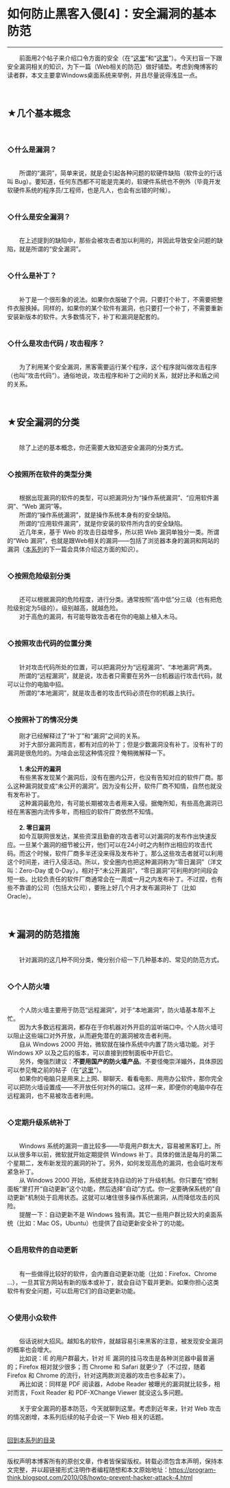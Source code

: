# 如何防止黑客入侵[4]：安全漏洞的基本防范 

-----

<div class="post-body entry-content">
　　前面用2个帖子来介绍口令方面的安全（在“<a href="../../2010/06/howto-prevent-hacker-attack-2.md">这里</a>”和“<a href="../../2010/06/howto-prevent-hacker-attack-3.md">这里</a>”）。今天扫盲一下跟安全漏洞相关的知识，为下一篇（Web相关的防范）做好铺垫。考虑到俺博客的读者群，本文主要拿Windows桌面系统来举例，并且尽量说得浅显一点。<a name="more"></a><br/>
<br/>
<br/>
<h2>★几个基本概念</h2><br/>
<h3>◇什么是漏洞？</h3><br/>
　　所谓的“漏洞”，简单来说，就是会引起各种问题的软硬件缺陷（软件业的行话叫 Bug）。要知道，任何东西都不可能是完美的，软硬件系统也不例外（毕竟开发软硬件系统的程序员/工程师，也是凡人，也会有出错的时候）。<br/>
<br/>
<h3>◇什么是安全漏洞？</h3><br/>
　　在上述提到的缺陷中，那些会被攻击者加以利用的，并因此导致安全问题的缺陷，就是所谓的“安全漏洞”。<br/>
<br/>
<h3>◇什么是补丁？</h3><br/>
　　补丁是一个很形象的说法。如果你衣服破了个洞，只要打个补丁，不需要把整件衣服换掉。同样的，如果你的某个软件有漏洞，也只要打一个补丁，不需要重新安装新版本的软件。大多数情况下，补丁和漏洞是配套的。<br/>
<br/>
<h3>◇什么是攻击代码 / 攻击程序？</h3><br/>
　　为了利用某个安全漏洞，黑客需要运行某个程序，这个程序就叫做攻击程序（也叫“攻击代码”）。通俗地说，攻击程序和补丁之间的关系，就好比矛和盾之间的关系。<br/>
<br/>
<br/>
<h2>★安全漏洞的分类</h2><br/>
　　除了上述的基本概念，你还需要大致知道安全漏洞的分类方式。<br/>
<br/>
<h3>◇按照所在软件的类型分类</h3><br/>
　　根据出现漏洞的软件的类型，可以把漏洞分为“操作系统漏洞”、“应用软件漏洞”、“Web 漏洞”等。<br/>
　　所谓的“操作系统漏洞”，就是操作系统本身有的安全缺陷。<br/>
　　所谓的“应用软件漏洞”，就是你安装的软件所内含的安全缺陷。<br/>
　　近几年来，基于 Web 的攻击日益增多，所以把 Web 漏洞单独分一类。所谓的“Web 漏洞”，也就是跟Web相关的漏洞——包括了浏览器本身的漏洞和网站的漏洞（<a href="../../2010/06/howto-prevent-hacker-attack-0.md">本系列</a>的下一篇会具体介绍这方面的知识）。<br/>
<br/>
<h3>◇按照危险级别分类</h3><br/>
　　还可以根据漏洞的危险程度，进行分类。通常按照“高中低”分三级（也有把危险级别定为5级的）。级别越高，就越危险。<br/>
　　对于高危的漏洞，有可能导致攻击者在你的电脑上植入木马。<br/>
<br/>
<h3>◇按照攻击代码的位置分类</h3><br/>
　　针对攻击代码所处的位置，可以把漏洞分为“远程漏洞”、“本地漏洞”两类。<br/>
　　所谓的“远程漏洞”，就是说，攻击者只需要在另外一台机器运行攻击代码，就可以让你的电脑中招。<br/>
　　所谓的“本地漏洞”，就是攻击者的攻击代码必须在你的机器上执行。<br/>
<br/>
<h3>◇按照补丁的情况分类</h3>　　刚才已经解释过了“补丁”和“漏洞”之间的关系。<br/>
　　对于大部分漏洞而言，都有对应的补丁；但是少数漏洞没有补丁。没有补丁的漏洞是很危险的。为啥会出现这种情况捏？俺稍微解释一下。<br/>
<br/>
　　<b>1. 未公开的漏洞</b><br/>
　　有些黑客发现某个漏洞后，没有在圈内公开，也没有告知对应的软件厂商。那么这种漏洞就变成“未公开的漏洞”。因为没有公开，软件厂商不知情，自然也就没有发布补丁。<br/>
　　这种漏洞最危险，有可能长期被攻击者用来入侵。据俺所知，有些高危漏洞已经在黑客圈内流传多年，而相应的软件厂商依然不知情。<br/>
<br/>
　　<b>2. 零日漏洞</b><br/>
　　如今互联网很发达，某些资深且勤奋的攻击者可以对漏洞的发布作出快速反应。一旦某个漏洞的细节被公开，他们可以在24小时之内制作出相应的攻击代码。而这个时候，软件厂商多半还没来得及发布补丁。那么这些攻击者就可以利用这个时间差，进行入侵活动。所以，安全圈内也把这种漏洞称为“零日漏洞”（洋文叫：Zero-Day 或 0-Day）。相对于“未公开漏洞”，“零日漏洞”可利用的时间段会短一些。比较负责任的软件厂商通常会在一周或一月之内发布补丁。不过捏，也有些不靠谱的公司（包括大公司），要拖上好几个月才发布漏洞补丁（比如 Oracle）。<br/>
<br/>
<br/>
<h2>★漏洞的防范措施</h2><br/>
　　针对漏洞的这几种不同分类，俺分别介绍一下几种基本的、常见的防范方式。<br/>
<br/>
<h3>◇个人防火墙</h3><br/>
　　个人防火墙主要用于防范“远程漏洞”，对于“本地漏洞”，防火墙基本帮不上忙。<br/>
　　因为大多数远程漏洞，都存在于你机器对外开启的监听端口中。个人防火墙可以阻止这些端口对外开放，从而避免潜在的漏洞被攻击者利用。<br/>
　　自从 Windows 2000 开始，微软就在操作系统中内置了防火墙功能。对于 Windows XP 以及之后的版本，可以直接到控制面板中开启它。<br/>
　　另外，俺强烈建议：<b>不要用国产的防火墙产品</b>。不要怪俺崇洋媚外，具体原因可以参见俺之前的帖子（在“<a href="../../2010/04/howto-cover-your-tracks-2.md">这里</a>”）。<br/>
　　如果你的电脑只是用来上上网、聊聊天、看看电影、用用办公软件，那你完全可以把防火墙设置成——不开放任何对外的端口。这样一来，即便你的电脑中存在远程漏洞，也不易被攻击者利用。<br/>
<br/>
<h3>◇定期升级系统补丁</h3><br/>
　　Windows 系统的漏洞一直比较多——毕竟用户群太大，容易被黑客盯上。所以从很多年以前，微软就开始定期提供 Windows 补丁。具体的做法是每月的第二个星期二，发布新发现的漏洞的补丁。另外，如何发现高危的漏洞，也会临时发布紧急补丁。<br/>
　　从 Windows 2000 开始，系统就支持自动的补丁升级机制。你只要在“控制面板”里打开“自动更新”这个功能，然后选择“自动”方式。你一定要确保系统的"自动更新"机制处于启用状态。这就可以堵住很多操作系统漏洞，从而降低攻击的风险。<br/>
　　提醒一下：自动更新不是 Windows 独有滴。其它一些用户群比较大的桌面系统（比如：Mac OS，Ubuntu）也提供了自动更新安全补丁的功能。<br/>
<br/>
<h3>◇启用软件的自动更新</h3><br/>
　　有一些做得比较好的软件，会内置自动更新功能（比如：Firefox、Chrome ...），一旦其官方网站有新的版本或补丁，就会自动下载并更新。如果你担心这类软件有安全问题，可以启用它们的自动更新功能。<br/>
<br/>
<h3>◇使用小众软件</h3><br/>
　　俗话说树大招风。越知名的软件，就越容易引来黑客的注意，被发现安全漏洞的概率也会增大。<br/>
　　比如说：IE 的用户群最大，针对 IE 漏洞的挂马攻击是各种浏览器中最普遍的；Firefox 相对就少很多；而 Chrome 和 Safari 就更少了（不过捏，随着 Firefox 和 Chrome 的流行，针对这两款浏览器的攻击也多起来了）。<br/>
　　再比如说：同样是 PDF 阅读器，Adobe Reader 被曝光的漏洞就比较多，相对而言，Foxit Reader 和 PDF-XChange Viewer 就没这么多问题。<br/>
<br/>
　　关于安全漏洞的基本防范，今天就聊到这里。考虑到近年来，针对 Web 攻击的情况剧增，本系列后续的帖子会说一下 Web 相关的话题。<br/>
<br/>
<br/>
<a href="../../2010/06/howto-prevent-hacker-attack-0.md#index">回到本系列的目录</a>
</div>


------------------------------------------------

版权声明本博客所有的原创文章，作者皆保留版权。转载必须包含本声明，保持本文完整，并以超链接形式注明作者编程随想和本文原始地址：https://program-think.blogspot.com/2010/08/howto-prevent-hacker-attack-4.html
